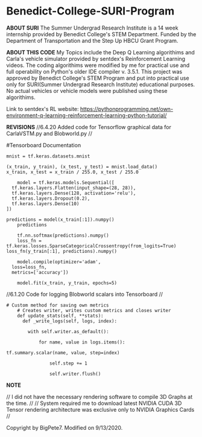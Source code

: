 # Benedict-College-SURI-Program

**ABOUT SURI**
The Summer Undergrad Research Institute is a 14 week internship provided by Benedict College's STEM Department. Funded by the Department of Transportation and the Step Up HBCU Grant Program.

**ABOUT THIS CODE**
My Topics include the Deep Q Learning algorithims and Carla's vehicle simulator provided by sentdex's Reinforcement Learning videos.
The coding algorithims were modified by me for practical use and full operability on Python's older IDE compiler v. 3.5.1. This project
was approved by Benedict College's STEM Program and put into practical use only for SURI(Summer Undergrad Research Institute) educational purposes. 
No actual vehicles or vehicle models were published using these algorithims.

Link to sentdex's RL website: https://pythonprogramming.net/own-environment-q-learning-reinforcement-learning-python-tutorial/

**REVISIONS**
//6.4.20 Added code for Tensorflow graphical data for CarlaVSTM.py and Blobworld.py //

#Tensorboard Documentation
 
    mnist = tf.keras.datasets.mnist
	
    (x_train, y_train), (x_test, y_test) = mnist.load_data()
    x_train, x_test = x_train / 255.0, x_test / 255.0
	
	    model = tf.keras.models.Sequential([
	  tf.keras.layers.Flatten(input_shape=(28, 28)),
	  tf.keras.layers.Dense(128, activation='relu'),
	  tf.keras.layers.Dropout(0.2),
	  tf.keras.layers.Dense(10)
	])

  	predictions = model(x_train[:1]).numpy()
	    predictions
	
	    tf.nn.softmax(predictions).numpy()
	    loss_fn = tf.keras.losses.SparseCategoricalCrossentropy(from_logits=True)	    loss_fn(y_train[:1], predictions).numpy()
	
	    model.compile(optimizer='adam',	              
      loss=loss_fn,	              
      metrics=['accuracy'])
	
	    model.fit(x_train, y_train, epochs=5)
      
 //6.1.20 Code for logging Blobworld scalars into Tensorboard //
 
	# Custom method for saving own metrics
	    # Creates writer, writes custom metrics and closes writer
	    def update_stats(self, **stats):
	      def _write_logs(self, logs, index):
	
	        with self.writer.as_default():
	
	            for name, value in logs.items():
	
    tf.summary.scalar(name, value, step=index)
	
	                self.step += 1
	
	                self.writer.flush()
                  
**NOTE**

// I did not have the necessary rendering software to compile 3D Graphs at the time. //
// System required me to download latest NVIDIA CUDA 3D Tensor rendering architecture was exclusive only to NVIDIA Graphics Cards //


Copyright by BigPete7.
Modified on 9/13/2020.

